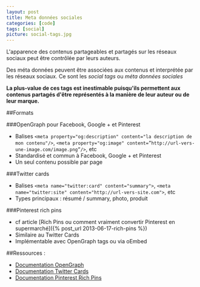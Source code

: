 ```yaml
---
layout: post
title: Meta données sociales
categories: [code]
tags: [social]
picture: social-tags.jpg
---
```


L'apparence des contenus partageables et partagés sur les réseaux sociaux peut être contrôlée par leurs auteurs.

Des méta données peuvent être associées aux contenus et interprétée par les réseaux sociaux. Ce sont les _social tags_ ou _méta données sociales_

**La plus-value de ces tags est inestimable puisqu'ils permettent aux contenus partagés d'être représentés à la manière de leur auteur ou de leur marque.**

##Formats

###OpenGraph pour Facebook, Google + et Pinterest
- Balises `<meta property="og:description" content="la description de mon contenu"/>`, `<meta property="og:image" content=”http://url-vers-une-image.com/image.png”/>`, etc
- Standardisé et commun à Facebook, Google + et Pinterest
- Un seul contenu possible par page

###Twitter cards
- Balises `<meta name="twitter:card" content="summary">`, `<meta name="twitter:site" content="http://url-vers-site.com">`, etc
- Types principaux : résumé / summary, photo, produit

###Pinterest rich pins
- cf article [Rich Pins ou comment vraiment convertir Pinterest en supermarché]({% post_url 2013-06-17-rich-pins %})
- Similaire au Twitter Cards
- Implémentable avec OpenGraph tags ou via oEmbed

##Ressources :
- [Documentation OpenGraph](http://ogp.me)
- [Documentation Twitter Cards](https://dev.twitter.com/docs/cards)
- [Documentation Pinterest Rich Pins](http://business.pinterest.com/rich-pins/)